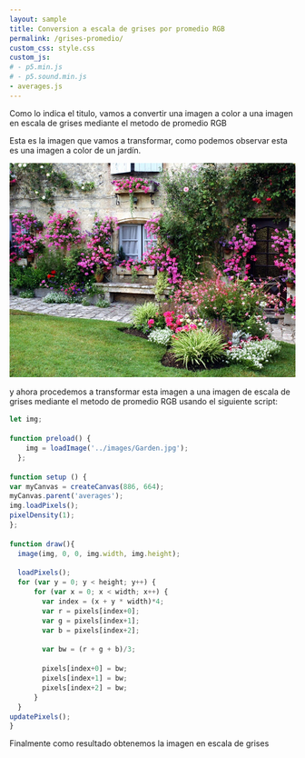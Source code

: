 ```yaml
---
layout: sample
title: Conversion a escala de grises por promedio RGB
permalink: /grises-promedio/
custom_css: style.css
custom_js:
# - p5.min.js
# - p5.sound.min.js
- averages.js
---
```

Como lo indica el titulo, vamos a convertir una imagen a color a una imagen en escala de grises mediante el metodo de promedio RGB

Esta es la imagen que vamos a transformar, como podemos observar esta es una imagen a color de un jardín.

<img src="../images/Garden.jpg" alt="Garden" class="center-image">

y ahora procedemos a transformar esta imagen a una imagen de escala de grises mediante el metodo de promedio RGB usando el siguiente script:

```js
let img;

function preload() {
    img = loadImage('../images/Garden.jpg');
  };

function setup () {
var myCanvas = createCanvas(886, 664);
myCanvas.parent('averages');
img.loadPixels();
pixelDensity(1);
};

function draw(){
  image(img, 0, 0, img.width, img.height);
  
  loadPixels();
  for (var y = 0; y < height; y++) {
      for (var x = 0; x < width; x++) {
        var index = (x + y * width)*4;
        var r = pixels[index+0];
        var g = pixels[index+1];
        var b = pixels[index+2];  
        
        var bw = (r + g + b)/3;
        
        pixels[index+0] = bw;
        pixels[index+1] = bw;
        pixels[index+2] = bw;
      }
  }
updatePixels();
}
```
Finalmente como resultado obtenemos la imagen en escala de grises
<div class="sketch-averages" id='averages'></div>